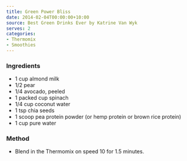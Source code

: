 ```yaml
---
title: Green Power Bliss
date: 2014-02-04T00:00:00+10:00
source: Best Green Drinks Ever by Katrine Van Wyk
serves: 2
categories:
- Thermomix
- Smoothies
---
```











### Ingredients

* 1 cup almond milk
* 1/2 pear
* 1/4 avocado, peeled
* 1 packed cup spinach
* 1/4 cup coconut water
* 1 tsp chia seeds
* 1 scoop pea protein powder (or hemp protein or brown rice protein)
* 1 cup pure water

### Method

* Blend in the Thermomix on speed 10 for 1.5 minutes.
